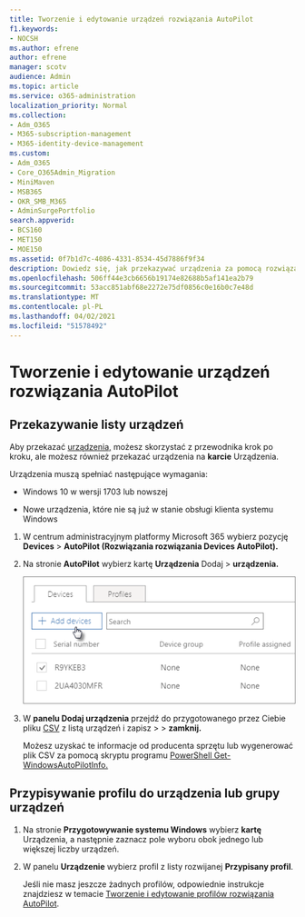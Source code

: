 ```yaml
---
title: Tworzenie i edytowanie urządzeń rozwiązania AutoPilot
f1.keywords:
- NOCSH
ms.author: efrene
author: efrene
manager: scotv
audience: Admin
ms.topic: article
ms.service: o365-administration
localization_priority: Normal
ms.collection:
- Adm_O365
- M365-subscription-management
- M365-identity-device-management
ms.custom:
- Adm_O365
- Core_O365Admin_Migration
- MiniMaven
- MSB365
- OKR_SMB_M365
- AdminSurgePortfolio
search.appverid:
- BCS160
- MET150
- MOE150
ms.assetid: 0f7b1d7c-4086-4331-8534-45d7886f9f34
description: Dowiedz się, jak przekazywać urządzenia za pomocą rozwiązania AutoPilot w uwitrynie Microsoft 365 Business Premium. Profil możesz przypisać do urządzenia lub grupy urządzeń.
ms.openlocfilehash: 506ff44e3cb6656b19174e82688b5af141ea2b79
ms.sourcegitcommit: 53acc851abf68e2272e75df0856c0e16b0c7e48d
ms.translationtype: MT
ms.contentlocale: pl-PL
ms.lasthandoff: 04/02/2021
ms.locfileid: "51578492"
---
```

# <a name="create-and-edit-autopilot-devices"></a>Tworzenie i edytowanie urządzeń rozwiązania AutoPilot

## <a name="upload-a-list-of-devices"></a>Przekazywanie listy urządzeń

Aby przekazać [urządzenia,](add-autopilot-devices-and-profile.md) możesz skorzystać z przewodnika krok po kroku, ale możesz również przekazać urządzenia na **karcie** Urządzenia. 
  
Urządzenia muszą spełniać następujące wymagania:
  
- Windows 10 w wersji 1703 lub nowszej
    
- Nowe urządzenia, które nie są już w stanie obsługi klienta systemu Windows

1. W centrum administracyjnym platformy Microsoft 365 wybierz pozycję **Devices** \> **AutoPilot (Rozwiązania rozwiązania Devices AutoPilot).**
  
2. Na stronie **AutoPilot** wybierz kartę **Urządzenia** Dodaj \> **urządzenia.**
    
    ![In the Devices tab, choose Add devices.](../media/6ba81e22-c873-40ad-8a72-ce64d15ea6ba.png)
  
3. W **panelu Dodaj urządzenia** przejdź do przygotowanego przez Ciebie pliku [CSV](../admin/misc/device-list.md) z listą urządzeń i zapisz \>  \> **zamknij.**
    
    Możesz uzyskać te informacje od producenta sprzętu lub wygenerować plik CSV za pomocą skryptu programu [PowerShell Get-WindowsAutoPilotInfo.](https://www.powershellgallery.com/packages/Get-WindowsAutoPilotInfo) 
    
## <a name="assign-a-profile-to-a-device-or-a-group-of-devices"></a>Przypisywanie profilu do urządzenia lub grupy urządzeń

1. Na stronie **Przygotowywanie systemu Windows** wybierz **kartę** Urządzenia, a następnie zaznacz pole wyboru obok jednego lub większej liczby urządzeń. 
    
2. W panelu **Urządzenie** wybierz profil z listy rozwijanej **Przypisany profil**. 
    
    Jeśli nie masz jeszcze żadnych profilów, odpowiednie instrukcje znajdziesz w temacie [Tworzenie i edytowanie profilów rozwiązania AutoPilot](create-and-edit-autopilot-profiles.md). 
